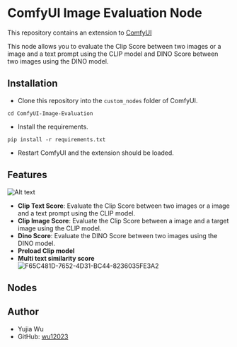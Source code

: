 # ComfyUI Image Evaluation Node

This repository contains an extension to [ComfyUI](https://github.com/comfyanonymous/ComfyUI)

This node allows you to evaluate the Clip Score between two images or a image and a text prompt using the CLIP model and DINO Score between two images using the DINO model.

## Installation
- Clone this repository into the `custom_nodes` folder of ComfyUI. 
```
cd ComfyUI-Image-Evaluation
```
- Install the requirements.
```
pip install -r requirements.txt
```
- Restart ComfyUI and the extension should be loaded.

## Features
![Alt text](images/clip_score.png)
- **Clip Text Score**: Evaluate the Clip Score between two images or a image and a text prompt using the CLIP model.
- **Clip Image Score**: Evaluate the Clip Score between a image and a target image using the CLIP model.
- **Dino Score**: Evaluate the DINO Score between two images using the DINO model.
- **Preload Clip model**
- **Multi text similarity score**
  ![F65C481D-7652-4D31-BC44-8236035FE3A2](https://github.com/user-attachments/assets/4adcdbff-be3c-47e1-9846-c8ab49a1ed00)

## Nodes

## Author
- Yujia Wu
- GitHub: [wu12023](https://github.com/wu12023)

